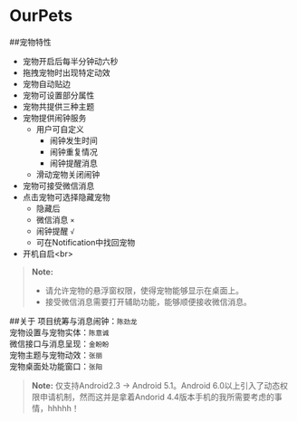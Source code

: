# OurPets
##宠物特性
* 宠物开启后每半分钟动六秒<br>
* 拖拽宠物时出现特定动效<br>
* 宠物自动贴边<br>
* 宠物可设置部分属性<br>
* 宠物共提供三种主题<br>
* 宠物提供闹钟服务<br>
  * 用户可自定义<br>
    * 闹钟发生时间<br>
    * 闹钟重复情况<br>
    * 闹钟提醒消息<br>
  * 滑动宠物关闭闹钟<br>
* 宠物可接受微信消息<br>
* 点击宠物可选择隐藏宠物<br>
  * 隐藏后
   * 微信消息		`×`<br>
   * 闹钟提醒		`√`<br>
  * 可在Notification中找回宠物<br>
* 开机自启\<br>

> **Note:** 
> - 请允许宠物的悬浮窗权限，使得宠物能够显示在桌面上。
> - 接受微信消息需要打开辅助功能，能够顺便接收微信消息。

##关于
项目统筹与消息闹钟：`陈劲龙`<br>
宠物设置与宠物实体：`陈意诚 `<br>
微信接口与消息呈现：`金盼盼`<br>
宠物主题与宠物动效：`张丽 `<br>
宠物桌面处功能窗口：`张阳`<br>
> **Note:** 仅支持Android2.3 → Android 5.1。Android 6.0以上引入了动态权限申请机制，然而这并是拿着Andorid 4.4版本手机的我所需要考虑的事情，hhhhh！

